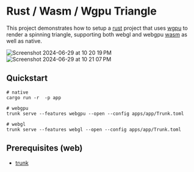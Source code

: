 # Rust / Wasm / Wgpu Triangle

This project demonstrates how to setup a [rust](https://www.rust-lang.org/) project
that uses [wgpu](https://wgpu.rs/) to render a spinning triangle, supporting
both webgl and webgpu [wasm](https://webassembly.org/) as well as native.

![Screenshot 2024-06-29 at 10 20 19 PM](https://github.com/matthewjberger/wgpu-triangle/assets/7131091/8c634a8a-73ba-41ac-86cb-83ae0f666826)
![Screenshot 2024-06-29 at 10 21 07 PM](https://github.com/matthewjberger/wgpu-triangle/assets/7131091/b7bfe9cc-8714-4488-8561-31c6ed1652d8)

## Quickstart

```
# native
cargo run -r  -p app

# webgpu
trunk serve --features webgpu --open --config apps/app/Trunk.toml

# webgl
trunk serve --features webgl --open --config apps/app/Trunk.toml
```

## Prerequisites (web)

* [trunk](https://trunkrs.dev/)
